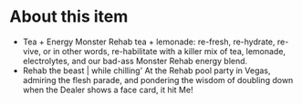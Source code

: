 # **About this item**

- Tea + Energy Monster Rehab tea + lemonade: re-fresh, re-hydrate, re-vive, or in other words, re-habilitate with a killer mix of tea, lemonade, electrolytes, and our bad-ass Monster Rehab energy blend.
- Rehab the beast | while chilling' At the Rehab pool party in Vegas, admiring the flesh parade, and pondering the wisdom of doubling down when the Dealer shows a face card, it hit Me!
